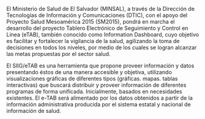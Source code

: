 El Ministerio de Salud de El Salvador (MlNSAL), a través de la Dirección de 
Tecnologías de Información y Comunicaciones (DTIC), con el apoyo del Proyecto 
Salud Mesoamérica 2015 (SM2015), pondrá en marcha el desarrollo del proyecto 
Tablero Electrónico de Seguimiento y Control en Linea (eTAB), también conocido
como Information Dashboard, cuyo objetivo es facilitar y fortalecer la 
vigilancia de la salud, agilizando la toma de decisiones en todos los niveles, 
por medio de los cuales se logran alcanzar las metas propuestas por el sector salud.

El SIIG/eTAB es una herramienta que propone proveer información y datos presentando éstos de una manera accesible y objetiva, utilizando visualizaciones gráficas de diferentes tipos (gráficas. mapas. tablas interactivas) que buscará distribuir y proveer información de diferentes programas de forma unificada. Inicialmente, basados
en necesidades existentes. El e-TAB será alimentado por los datos obtenidos a partir de la información administrativa producida por el sistema estatal y nacional de información de salud.
